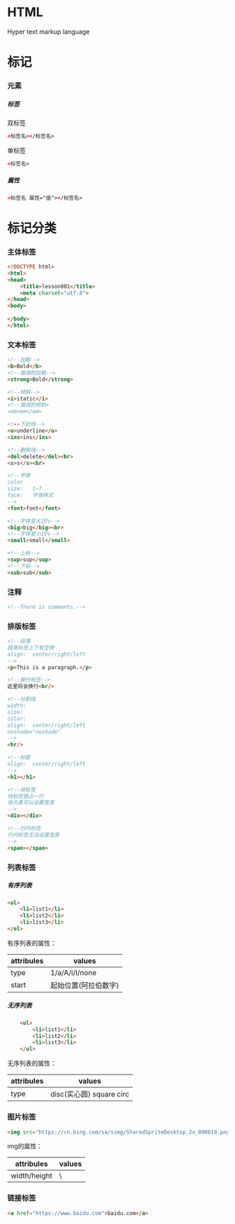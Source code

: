 # HTML
Hyper text markup language
# 标记
### 元素
##### 标签  
双标签  
```html
<标签名></标签名>
```  
单标签  
```html
<标签名>
```
##### 属性  
```html
<标签名 属性="值"></标签名>
```
# 标记分类
### 主体标签
```html
<!DOCTYPE html>
<html>
<head>
	<title>lesson001</title>
	<meta charset="utf-8">
</head>
<body>
	
</body>
</html>
```
### 文本标签
```html
<!--加粗-->
<b>Bold</b>
<!--强调的加粗-->
<strong>Bold</strong>

<!--倾斜-->
<i>itatic</i>
<!--强调的倾斜>
<em>em</em>

<!--下划线-->
<u>underline</u>
<ins>ins</ins>

<!--删除线-->
<del>delete</del><br>
<s>s</s><br>

<!--字体
color
size:	1~7
face:	字体样式
-->
<font>font</font>

<!--字体变大15%-->
<big>big</big><br>
<!--字体变小15%-->
<small>small</small>

<!--上标-->
<sup>sup</sup>
<!--下标-->
<sub>sub</sub>
```

### 注释
```html
<!--There is comments.-->
```

### 排版标签
```html
<!--段落
段落标签上下有空隙
align: 	center/right/left
-->
<p>This is a paragraph.</p>

<!--换行标签-->
这里将会换行<br/>

<!--分割线
width:	
size:	
color:	
align:	center/right/left
noshade="noshade"
-->
<hr/>

<!--标题
align:	center/right/left
-->
<h1></h1>

<!--块标签
块标签独占一行
块元素可以设置宽高
-->
<div></div>

<!--行内标签
行内标签无法设置宽高
-->
<span></span>
```

### 列表标签
##### 有序列表
```html
<ol>
	<li>list1</li>
	<li>list2</li>
	<li>list3</li>
</ol>
```
有序列表的属性：

| attribules | values  |
| ------     | ------  | 
| type | 1/a/A/i/I/none|
| start | 起始位置(阿拉伯数字) | 

##### 无序列表
```html
	<ul>
		<li>list1</li>
		<li>list2</li>
		<li>list3</li>
	</ul>
```
无序列表的属性：  

| attribules |        values            |
| ------     |        ------            | 
| type       | disc(实心圆) square circ  |

### 图片标签
```html
<img src="https://cn.bing.com/sa/simg/SharedSpriteDesktop_2x_090619.png" />
```
img的属性：  

| attribules  |        values            |
| ------      |        ------            | 
| width/height|         \                |

### 链接标签
```html
<a href="https://www.baidu.com">baidu.com</a>
```

